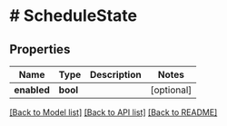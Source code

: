 # # ScheduleState

## Properties

Name | Type | Description | Notes
------------ | ------------- | ------------- | -------------
**enabled** | **bool** |  | [optional]

[[Back to Model list]](../../README.md#models) [[Back to API list]](../../README.md#endpoints) [[Back to README]](../../README.md)
